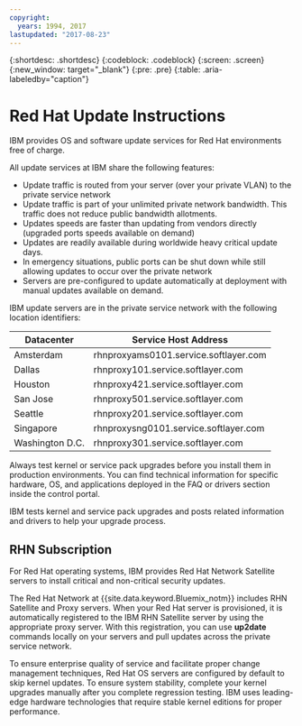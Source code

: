 ```yaml
---
copyright:
  years: 1994, 2017
lastupdated: "2017-08-23"
---
```


{:shortdesc: .shortdesc}
{:codeblock: .codeblock}
{:screen: .screen}
{:new_window: target="_blank"}
{:pre: .pre}
{:table: .aria-labeledby="caption"}



# Red Hat Update Instructions

IBM provides OS and software update services for Red Hat environments free of charge.

All update services at IBM share the following features:
* Update traffic is routed from your server (over your private VLAN) to the private service network
* Update traffic is part of your unlimited private network bandwidth. This traffic does not reduce public bandwidth allotments.
* Updates speeds are faster than updating from vendors directly (upgraded ports speeds available on demand)
* Updates are readily available during worldwide heavy critical update days.
* In emergency situations, public ports can be shut down while still allowing updates to occur over the private network
* Servers are pre-configured to update automatically at deployment with manual updates available on demand.

IBM update servers are in the private service network with the following location identifiers:

|Datacenter|Service Host Address|
|---|---|
|Amsterdam|rhnproxyams0101.service.softlayer.com|
|Dallas|rhnproxy101.service.softlayer.com|
|Houston|rhnproxy421.service.softlayer.com|
|San Jose|rhnproxy501.service.softlayer.com|
|Seattle|rhnproxy201.service.softlayer.com|
|Singapore|rhnproxysng0101.service.softlayer.com|
|Washington D.C.|rhnproxy301.service.softlayer.com|

Always test kernel or service pack upgrades before you install them in production environments. You can find technical information for specific hardware, OS, and applications deployed in the FAQ or drivers section inside the control portal.

IBM tests kernel and service pack upgrades and posts related information and drivers to help your upgrade process.

## RHN Subscription

For Red Hat operating systems, IBM provides Red Hat Network Satellite servers to install critical and non-critical security updates.

The Red Hat Network at {{site.data.keyword.Bluemix_notm}} includes RHN Satellite and Proxy servers. When your Red Hat server is provisioned, it is automatically registered to the IBM RHN Satellite server by using the appropriate proxy server. With this registration, you can use **up2date** commands locally on your servers and pull updates across the private service network.

To ensure enterprise quality of service and facilitate proper change management techniques, Red Hat OS servers are configured by default to skip kernel updates. To ensure system stability, complete your kernel upgrades manually after you complete regression testing. IBM uses leading-edge hardware technologies that require stable kernel editions for proper performance.
